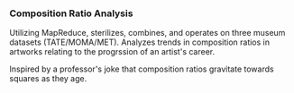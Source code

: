 ### Composition Ratio Analysis
Utilizing MapReduce, sterilizes, combines, and operates on three museum datasets (TATE/MOMA/MET). Analyzes trends in composition ratios in artworks relating to the progrssion of an artist's career. 

Inspired by a professor's joke that composition ratios gravitate towards squares as they age.
